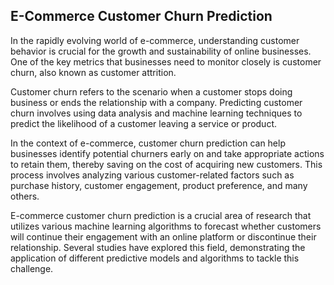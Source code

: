 ## E-Commerce Customer Churn Prediction

In the rapidly evolving world of e-commerce, understanding customer behavior is crucial for the growth and sustainability of online businesses. One of the key metrics that businesses need to monitor closely is customer churn, also known as customer attrition.

Customer churn refers to the scenario when a customer stops doing business or ends the relationship with a company. Predicting customer churn involves using data analysis and machine learning techniques to predict the likelihood of a customer leaving a service or product.

In the context of e-commerce, customer churn prediction can help businesses identify potential churners early on and take appropriate actions to retain them, thereby saving on the cost of acquiring new customers. This process involves analyzing various customer-related factors such as purchase history, customer engagement, product preference, and many others.

E-commerce customer churn prediction is a crucial area of research that utilizes various machine learning algorithms to forecast whether customers will continue their engagement with an online platform or discontinue their relationship. Several studies have explored this field, demonstrating the application of different predictive models and algorithms to tackle this challenge.
